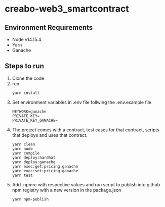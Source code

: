 # creabo-web3_smartcontract

## Environment Requirements
- Node v14.15.4
- Yarn
- Ganache

## Steps to run
1. Clone the code
2. run 
    ```
    yarn install
    ```
3. Set environment variables in .env file follwing the .env.example file
    ```
    NETWORK=ganache
    PRIVATE_KEY=
    PRIVATE_KEY_GANACHE=
    ```
4. The project comes with a contract, test cases for that contract, scripts that deploys and uses that contract.
    ```
    yarn clean 
    yarn node
    yarn compile
    yarn deploy:hardhat
    yarn deploy:ganache
    yarn exec:get:pricing:ganache
    yarn exec:set:pricing:ganache
    yarn test
    ```
5. Add .npmrc with respective values and run script to publish into github npm registry with a new version in the package.json
    ```
    yarn npm-publish
    ```
